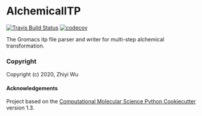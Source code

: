 AlchemicalITP
==============================
[//]: # (Badges)
[![Travis Build Status](https://travis-ci.com/xiki-tempula/AlchemicalITP.svg?branch=master)](https://travis-ci.com/xiki-tempula/AlchemicalITP)
[![codecov](https://codecov.io/gh/xiki-tempula/AlchemicalITP/branch/master/graph/badge.svg)](https://codecov.io/gh/xiki-tempula/AlchemicalITP/branch/master)


The Gromacs itp file parser and writer for multi-step alchemical transformation.

### Copyright

Copyright (c) 2020, Zhiyi Wu


#### Acknowledgements

Project based on the
[Computational Molecular Science Python Cookiecutter](https://github.com/molssi/cookiecutter-cms) version 1.3.
